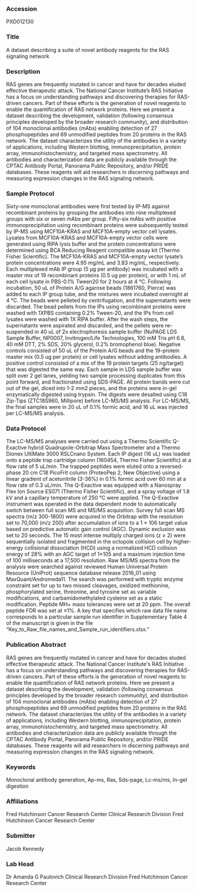 ### Accession
PXD012130

### Title
A dataset describing a suite of novel antibody reagents for the RAS signaling network

### Description
RAS genes are frequently mutated in cancer and have for decades eluded effective therapeutic attack. The National Cancer Institute’s RAS Initiative has a focus on understanding pathways and discovering therapies for RAS-driven cancers. Part of these efforts is the generation of novel reagents to enable the quantification of RAS network proteins. Here we present a dataset describing the development, validation (following consensus principles developed by the broader research community), and distribution of 104 monoclonal antibodies (mAbs) enabling detection of 27 phosphopeptides and 69 unmodified peptides from 20 proteins in the RAS network. The dataset characterizes the utility of the antibodies in a variety of applications, including Western blotting, immunoprecipitation, protein array, immunohistochemistry, and targeted mass spectrometry. All antibodies and characterization data are publicly available through the CPTAC Antibody Portal, Panorama Public Repository, and/or PRIDE databases. These reagents will aid researchers in discerning pathways and measuring expression changes in the RAS signaling network.

### Sample Protocol
Sixty-one monoclonal antibodies were first tested by IP-MS against recombinant proteins by grouping the antibodies into nine multiplexed groups with six or seven mAbs per group. Fifty-six mAbs with positive immunoprecipitation using recombinant proteins were subsequently tested by IP-MS using MCF10A-KRAS and MCF10A-empty vector cell lysates.  Lysates from MCF10A-KRAS and MCF10A-empty vector cells were generated using RIPA lysis buffer and the protein concentrations were determined using BCA Reducing Reagent compatible assay kit (Thermo Fisher Scientific). The MCF10A-KRAS and MCF10A-empty vector lysate’s protein concentrations were 4.95 mg/mL and 3.83 mg/mL, respectively. Each multiplexed mAb IP group (5 μg per antibody) was incubated with a master mix of 19 recombinant proteins (0.5 ug per protein), or with 1 mL of each cell lysate in PBS-0.1% Tween20 for 2 hours at 4 °C. Following incubation, 50 uL of Protein A/G agarose beads (1861760, Pierce) was added to each IP group tube, and the mixtures were incubated overnight at 4 °C. The beads were pelleted by centrifugation, and the supernatants were discarded. The bead pellets from the IPs using recombinant proteins were washed with 1XPBS containing 0.2% Tween-20, and the IPs from cell lysates were washed with 1X RIPA buffer. After the wash steps, the supernatants were aspirated and discarded, and the pellets were re-suspended in 40 uL of 2x electrophoresis sample buffer (NuPAGE LDS Sample Buffer, NP0007, Invitrogen/Life Technologies, 100 mM Tris pH 6.8, 40 mM DTT, 2% SDS, 20% glycerol, 0.2% bromophenol blue). Negative controls consisted of 50 uL of the Protein A/G beads and the 19-protein master mix (0.5 ug per protein) or cell lysates without adding antibodies. A positive control consisted of a mix of the 19 protein targets (25 ng/target) that was digested the same way. Each sample in LDS sample buffer was split over 2 gel lanes, yielding two sample processing duplicates from this point forward, and fractionated using SDS-PAGE. All protein bands were cut out of the gel, diced into 1-2 mm2 pieces, and the proteins were in-gel enzymatically digested using trypsin. The digests were desalted using C18 Zip-Tips (ZTC18S960, Millipore) before LC-MS/MS analysis. For LC-MS/MS, the final samples were in 20 uL of 0.1% formic acid, and 16 uL was injected per LC-MS/MS analysis.

### Data Protocol
The LC-MS/MS analyses were carried out using a Thermo Scientific Q-Exactive hybrid Quadrupole-Orbitrap Mass Spectrometer and a Thermo Dionex UltiMate 3000 RSLCnano System. Each IP digest (16 uL) was loaded onto a peptide trap cartridge column (160454, Thermo Fisher Scientific) at a flow rate of 5 uL/min. The trapped peptides were eluted onto a reversed-phase 20 cm C18 PicoFrit column (ProteoPep 2, New Objective) using a linear gradient of acetonitrile (3-36%) in 0.1% formic acid over 60 min at a flow rate of 0.3 uL/min. The Q-Exactive was equipped with a Nanospray Flex Ion Source ES071 (Thermo Fisher Scientific), and a spray voltage of 1.8 kV and a capillary temperature of 250 °C were applied. The Q-Exactive instrument was operated in the data dependent mode to automatically switch between full scan MS and MS/MS acquisition. Survey full scan MS spectra (m/z 300-1800) were acquired in the Orbitrap with the resolution set to 70,000 (m/z 200) after accumulation of ions to a 1 × 106 target value based on predictive automatic gain control (AGC). Dynamic exclusion was set to 20 seconds. The 15 most intense multiply charged ions (z ≥ 2) were sequentially isolated and fragmented in the octopole collision cell by higher-energy collisional dissociation (HCD) using a normalized HCD collision energy of 28% with an AGC target of 1×105 and a maximum injection time of 100 milliseconds at a 17,500 resolution. Raw MS/MS spectra from the analysis were searched against reviewed Human Universal Protein Resource (UniProt) sequence database release 2016_01 using MaxQuant/Andromeda11. The search was performed with tryptic enzyme constraint set for up to two missed cleavages, oxidized methionine, phosphorylated serine, threonine, and tyrosine set as variable modifications, and carbamidomethylated cysteine set as a static modification. Peptide MH+ mass tolerances were set at 20 ppm. The overall peptide FDR was set at ≤1%. A key that specifies which raw data file name corresponds to a particular sample run identifier in Supplementary Table 4 of the manuscript is given in the file “Key_to_Raw_file_names_and_Sample_run_identifiers.xlsx.”

### Publication Abstract
RAS genes are frequently mutated in cancer and have for decades eluded effective therapeutic attack. The National Cancer Institute's RAS Initiative has a focus on understanding pathways and discovering therapies for RAS-driven cancers. Part of these efforts is the generation of novel reagents to enable the quantification of RAS network proteins. Here we present a dataset describing the development, validation (following consensus principles developed by the broader research community), and distribution of 104 monoclonal antibodies (mAbs) enabling detection of 27 phosphopeptides and 69 unmodified peptides from 20 proteins in the RAS network. The dataset characterizes the utility of the antibodies in a variety of applications, including Western blotting, immunoprecipitation, protein array, immunohistochemistry, and targeted mass spectrometry. All antibodies and characterization data are publicly available through the CPTAC Antibody Portal, Panorama Public Repository, and/or PRIDE databases. These reagents will aid researchers in discerning pathways and measuring expression changes in the RAS signaling network.

### Keywords
Monoclonal antibody generation, Ap-ms, Ras, Sds-page, Lc-ms/ms, In-gel digestion

### Affiliations
Fred Hutchinson Cancer Research Center
Clinical Research Division Fred Hutchinson Cancer Research Center

### Submitter
Jacob Kennedy

### Lab Head
Dr Amanda G Paulovich
Clinical Research Division Fred Hutchinson Cancer Research Center


